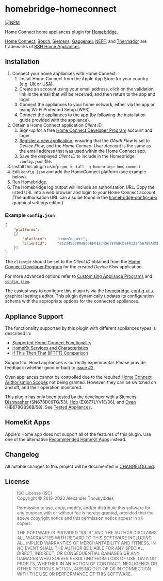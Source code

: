 # homebridge-homeconnect

[![NPM](https://nodei.co/npm/homebridge-homeconnect.png)](https://nodei.co/npm/homebridge-homeconnect/)

Home Connect home appliances plugin for [Homebridge](https://github.com/nfarina/homebridge).

[Home Connect](https://www.home-connect.com), [Bosch](https://www.bosch-home.com/), [Siemens](https://www.siemens-home.bsh-group.com/), [Gaggenau](https://www.gaggenau.com/), [NEFF](https://www.neff-home.com/), and [Thermador](https://www.thermador.com/) are trademarks of [BSH Home Appliances](https://www.bsh-group.com).

## Installation

1. Connect your home appliances with Home Connect:
   1. Install Home Connect from the Apple App Store for your country (e.g. [UK](https://itunes.apple.com/gb/app/home-connect-app/id901397789) or [USA](https://itunes.apple.com/us/app/home-connect-america/id1134525430)).
   1. Create an account using your email address, click on the validation link in the email that will be received, and then return to the app and login.
   1. Connect the appliances to your home network, either via the app or using Wi-Fi Protected Setup (WPS).
   1. Connect the appliances to the app (by following the installation guide provided with the appliance).
1. Obtain a Home Connect application *Client ID*:
   1. Sign-up for a free [Home Connect Developer Program](https://developer.home-connect.com/user/register) account and login.
   1. [Register a new application](https://developer.home-connect.com/applications/add), ensuring that the *OAuth Flow* is set to *Device Flow*, and the *Home Connect User Account* is the same as the email address that was used within the Home Connect app.
   1. Save the displayed *Client ID* to include in the Homebridge `config.json` file.
1. Install this plugin using: `npm install -g homebridge-homeconnect`
1. Edit `config.json` and add the HomeConnect platform (see example below).
1. Run [Homebridge](https://github.com/nfarina/homebridge).
1. The Homebridge log output will include an authorisation URL. Copy the listed URL into a web browser and login to your Home Connect account. (The authorisation URL can also be found in the [homebridge-config-ui-x](https://github.com/oznu/homebridge-config-ui-x) graphical settings editor.)
 
### Example `config.json`
```JSON
{
    "platforms":
    [{
        "platform":     "HomeConnect",
        "clientid":     "0123456789ABCDEF0123456789ABCDEF0123456789ABCDEF0123456789ABCDEF"
    }]
}
```
The `clientid` should be set to the *Client ID* obtained from the [Home Connect Developer Program](https://developer.home-connect.com/applications) for the created *Device Flow* application.

For more advanced options refer to [Customising Appliance Programs](https://github.com/thoukydides/homebridge-homeconnect/wiki/Programs) and [`config.json`](https://github.com/thoukydides/homebridge-homeconnect/wiki/config.json).

The easiest way to configure this plugin is via the [homebridge-config-ui-x](https://github.com/oznu/homebridge-config-ui-x) graphical settings editor. This plugin dynamically updates its configuration schema with the appropriate options for the connected appliances.

## Appliance Support

The functionality supported by this plugin with different appliances types is described in:
* [Supported Home Connect Functionality](https://github.com/thoukydides/homebridge-homeconnect/wiki/Functionality)
* [HomeKit Services and Characteristics](https://github.com/thoukydides/homebridge-homeconnect/wiki/HomeKit-Mapping)
* [If This Then That (IFTTT) Comparison](https://github.com/thoukydides/homebridge-homeconnect/wiki/IFTTT)

Support for Hood appliances is currently experimental. Please provide feedback (whether good or bad) to [issue #2](https://github.com/thoukydides/homebridge-homeconnect/issues/2).

Oven appliances cannot be controlled due to the required [Home Connect Authorisation Scopes](https://github.com/thoukydides/homebridge-homeconnect/wiki/Scopes) not being granted. However, they can be switched on and off, and their operation monitored.

This plugin has only been tested by the developer with a Siemens [Dishwasher](https://www.siemens-home.bsh-group.com/uk/mysiemens/products/0004436388) (SN678D06TG/53), [Hob](https://www.siemens-home.bsh-group.com/uk/mysiemens/products/0004436379) (EX677LYV1E/06), and [Oven](https://www.siemens-home.bsh-group.com/uk/mysiemens/products/0004401572) (HB678GBS6B/58). See [Tested Appliances](https://github.com/thoukydides/homebridge-homeconnect/wiki/Testing).

## HomeKit Apps

Apple's Home app does not support all of the features of this plugin. Use one of the alternative [Recommended HomeKit Apps](https://github.com/thoukydides/homebridge-homeconnect/wiki/HomeKit-Apps) instead.

## Changelog

All notable changes to this project will be documented in [CHANGELOG.md](CHANGELOG.md).

## License

> ISC License (ISC)<br>Copyright © 2019-2020 Alexander Thoukydides
>
> Permission to use, copy, modify, and/or distribute this software for any purpose with or without fee is hereby granted, provided that the above copyright notice and this permission notice appear in all copies.
>
> THE SOFTWARE IS PROVIDED "AS IS" AND THE AUTHOR DISCLAIMS ALL WARRANTIES WITH REGARD TO THIS SOFTWARE INCLUDING ALL IMPLIED WARRANTIES OF MERCHANTABILITY AND FITNESS. IN NO EVENT SHALL THE AUTHOR BE LIABLE FOR ANY SPECIAL, DIRECT, INDIRECT, OR CONSEQUENTIAL DAMAGES OR ANY DAMAGES WHATSOEVER RESULTING FROM LOSS OF USE, DATA OR PROFITS, WHETHER IN AN ACTION OF CONTRACT, NEGLIGENCE OR OTHER TORTIOUS ACTION, ARISING OUT OF OR IN CONNECTION WITH THE USE OR PERFORMANCE OF THIS SOFTWARE.
